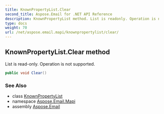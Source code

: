 ```yaml
---
title: KnownPropertyList.Clear
second_title: Aspose.Email for .NET API Reference
description: KnownPropertyList method. List is readonly. Operation is not supported
type: docs
weight: 70
url: /net/aspose.email.mapi/knownpropertylist/clear/
---
```

## KnownPropertyList.Clear method

List is read-only. Operation is not supported.

```csharp
public void Clear()
```

### See Also

* class [KnownPropertyList](../)
* namespace [Aspose.Email.Mapi](../../knownpropertylist/)
* assembly [Aspose.Email](../../../)


